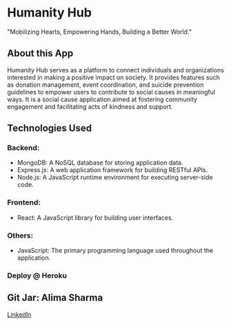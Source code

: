 # Humanity Hub
"Mobilizing Hearts, Empowering Hands, Building a Better World."


## About this App

Humanity Hub serves as a platform to connect individuals and organizations interested in making a positive impact on society. It provides features such as donation management, event coordination, and suicide prevention guidelines to empower users to contribute to social causes in meaningful ways. It is a social cause application aimed at fostering community engagement and facilitating acts of kindness and support.

## Technologies Used

### Backend:
- MongoDB: A NoSQL database for storing application data.
- Express.js: A web application framework for building RESTful APIs.
- Node.js: A JavaScript runtime environment for executing server-side code.

### Frontend:
- React: A JavaScript library for building user interfaces.

### Others:
- JavaScript: The primary programming language used throughout the application.

### Deploy @ Heroku

## Git Jar: Alima Sharma
[LinkedIn](https://www.linkedin.com/in/alimasharma/)



